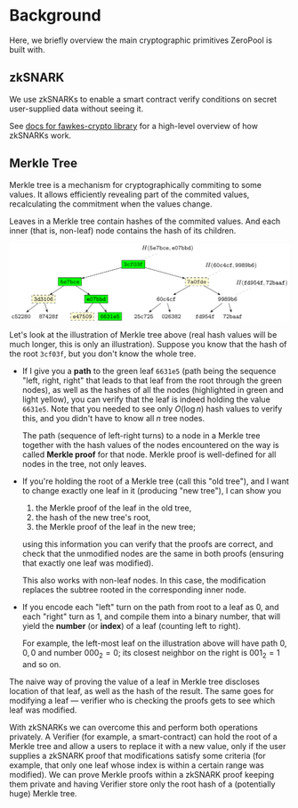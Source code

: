 # Background

Here, we briefly overview the main cryptographic primitives ZeroPool is built
with.

## zkSNARK

We use zkSNARKs to enable a smart contract verify conditions on secret
user-supplied data without seeing it.

See [docs for fawkes-crypto library](/docs/fawkes-crypto/background) for a
high-level overview of how zkSNARKs work.

## Merkle Tree

Merkle tree is a mechanism for cryptographically commiting to some values. It
allows efficiently revealing part of the commited values, recalculating the
commitment when the values change.

Leaves in a Merkle tree contain hashes of the commited values. And each inner
(that is, non-leaf) node contains the hash of its children.

![Merkle tree illustration](diagrams/merkle-tree-illustration.png)

Let's look at the illustration of Merkle tree above (real hash values will be
much longer, this is only an illustration). Suppose you know that the hash of
the root `3cf03f`, but you don't know the whole tree.

 - If I give you a **path** to the green leaf `6631e5` (path being the sequence
   "left, right, right" that leads to that leaf from the root through the
   green nodes), as well as the hashes of all the nodes (highlighted in green
   and light yellow), you can verify that the leaf is indeed holding the
   value `6631e5`. Note that you needed to see only $O(\log n)$ hash values to
   verify this, and you didn't have to know all $n$ tree nodes.

   The path (sequence of left-right turns) to a node in a Merkle tree together
   with the hash values of the nodes encountered on the way is called **Merkle
   proof** for that node. Merkle proof is well-defined for all nodes in the
   tree, not only leaves.

 - If you're holding the root of a Merkle tree (call this "old tree"), and I
   want to change exactly one leaf in it (producing "new tree"), I can show you

   1. the Merkle proof of the leaf in the old tree,
   2. the hash of the new tree's root,
   3. the Merkle proof of the leaf in the new tree;

   using this information you can verify that the proofs are correct, and check
   that the unmodified nodes are the same in both proofs (ensuring that exactly
   one leaf was modified).

   This also works with non-leaf nodes. In this case, the modification replaces
   the subtree rooted in the corresponding inner node.

 - If you encode each "left" turn on the path from root to a leaf as 0, and
   each "right" turn as 1, and compile them into a binary number, that will
   yield the **number** (or **index**) of a leaf (counting left to right).

   For example, the left-most leaf on the illustration above will have path $0,
   0, 0$ and number $000_2 = 0$; its closest neighbor on the right is $001_2 =
   1$ and so on.

The naive way of proving the value of a leaf in Merkle tree discloses location
of that leaf, as well as the hash of the result. The same goes for modifying
a leaf — verifier who is checking the proofs gets to see which leaf was
modified.

With zkSNARKs we can overcome this and perform both operations privately. A
Verifier (for example, a smart-contract) can hold the root of a Merkle tree
and allow a users to replace it with a new value, only if the user supplies
a zkSNARK proof that modifications satisfy some criteria (for example, that
only one leaf whose index is within a certain range was modified). We can prove
Merkle proofs within a zkSNARK proof keeping them private and having Verifier
store only the root hash of a (potentially huge) Merkle tree.
